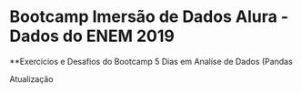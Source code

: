 # Bootcamp Imersão de Dados Alura - Dados do ENEM 2019

**Exercícios e Desafios do Bootcamp 5 Dias em Analise de Dados (Pandas

Atualização
